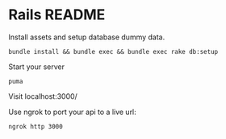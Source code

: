 # Rails README


Install assets and setup database dummy data.

`bundle install && bundle exec && bundle exec rake db:setup`

Start your server

`puma`

Visit localhost:3000/


Use ngrok to port your api to a live url:

`ngrok http 3000`
